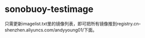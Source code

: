 # sonobuoy-testimage

只需更新imagelist.txt里的镜像列表，即可把所有镜像推到registry.cn-shenzhen.aliyuncs.com/andyyoung01/下面。